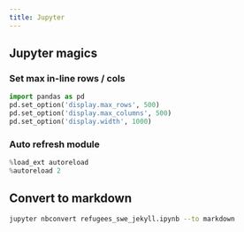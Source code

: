 ```yaml
---
title: Jupyter
---
```


## Jupyter magics
### Set max  in-line rows / cols
```python
import pandas as pd
pd.set_option('display.max_rows', 500)
pd.set_option('display.max_columns', 500)
pd.set_option('display.width', 1000)
```

### Auto refresh module
```python
%load_ext autoreload
%autoreload 2
```

## Convert to markdown
```bash
jupyter nbconvert refugees_swe_jekyll.ipynb --to markdown
```
